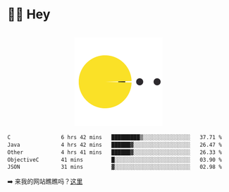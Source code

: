 
# 👋🏻 Hey
<div align="center">
	<br>
	<img src="https://raw.githubusercontent.com/Aniket965/Aniket965/master/pacman.svg?sanitize=true" width="200" height="200">
	<br>
</div>

<!--START_SECTION:waka-->

```txt
C                6 hrs 42 mins   █████████▒░░░░░░░░░░░░░░░   37.71 %
Java             4 hrs 42 mins   ██████▓░░░░░░░░░░░░░░░░░░   26.47 %
Other            4 hrs 41 mins   ██████▓░░░░░░░░░░░░░░░░░░   26.33 %
ObjectiveC       41 mins         █░░░░░░░░░░░░░░░░░░░░░░░░   03.90 %
JSON             31 mins         ▓░░░░░░░░░░░░░░░░░░░░░░░░   02.98 %
```

<!--END_SECTION:waka-->

 ➡️  来我的网站瞧瞧吗？[这里](https://www.shaolongfei.com)
